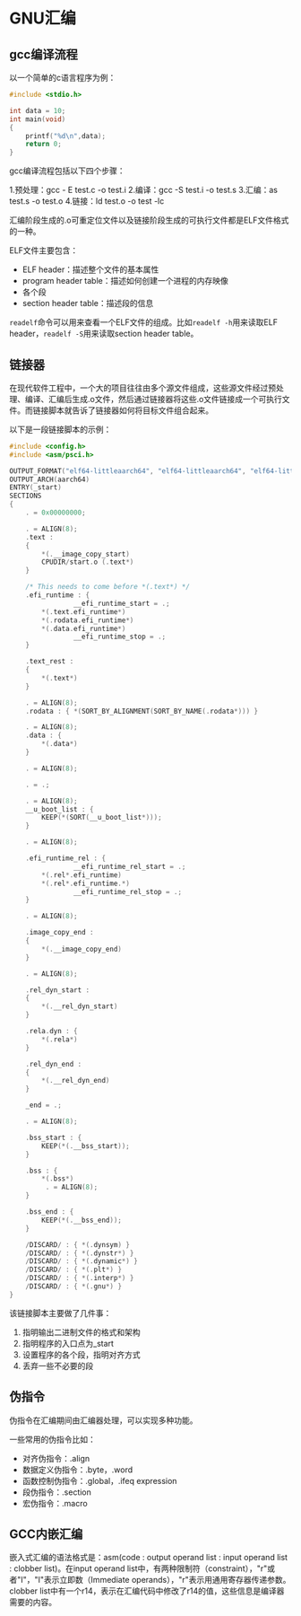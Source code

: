 # GNU汇编

## gcc编译流程

以一个简单的c语言程序为例：

```C title="test.c"
#include <stdio.h>

int data = 10;
int main(void)
{
    printf("%d\n",data);
    return 0;
}
```

gcc编译流程包括以下四个步骤：

1.预处理：gcc - E test.c -o test.i
2.编译：gcc -S test.i -o test.s
3.汇编：as test.s -o test.o
4.链接：ld test.o -o test -lc

汇编阶段生成的.o可重定位文件以及链接阶段生成的可执行文件都是ELF文件格式的一种。

ELF文件主要包含：

- ELF header：描述整个文件的基本属性 
- program header table：描述如何创建一个进程的内存映像
- 各个段
- section header table：描述段的信息

`readelf`命令可以用来查看一个ELF文件的组成。比如`readelf -h`用来读取ELF header，`readelf -S`用来读取section header table。

## 链接器

在现代软件工程中，一个大的项目往往由多个源文件组成，这些源文件经过预处理、编译、汇编后生成.o文件，然后通过链接器将这些.o文件链接成一个可执行文件。而链接脚本就告诉了链接器如何将目标文件组合起来。

以下是一段链接脚本的示例：

```C title="u-boot.lds"
#include <config.h>
#include <asm/psci.h>

OUTPUT_FORMAT("elf64-littleaarch64", "elf64-littleaarch64", "elf64-littleaarch64")
OUTPUT_ARCH(aarch64)
ENTRY(_start)
SECTIONS
{
	. = 0x00000000;

	. = ALIGN(8);
	.text :
	{
		*(.__image_copy_start)
		CPUDIR/start.o (.text*)
	}

	/* This needs to come before *(.text*) */
	.efi_runtime : {
                __efi_runtime_start = .;
		*(.text.efi_runtime*)
		*(.rodata.efi_runtime*)
		*(.data.efi_runtime*)
                __efi_runtime_stop = .;
	}

	.text_rest :
	{
		*(.text*)
	}

	. = ALIGN(8);
	.rodata : { *(SORT_BY_ALIGNMENT(SORT_BY_NAME(.rodata*))) }

	. = ALIGN(8);
	.data : {
		*(.data*)
	}

	. = ALIGN(8);

	. = .;

	. = ALIGN(8);
	__u_boot_list : {
		KEEP(*(SORT(__u_boot_list*)));
	}

	. = ALIGN(8);

	.efi_runtime_rel : {
                __efi_runtime_rel_start = .;
		*(.rel*.efi_runtime)
		*(.rel*.efi_runtime.*)
                __efi_runtime_rel_stop = .;
	}

	. = ALIGN(8);

	.image_copy_end :
	{
		*(.__image_copy_end)
	}

	. = ALIGN(8);

	.rel_dyn_start :
	{
		*(.__rel_dyn_start)
	}

	.rela.dyn : {
		*(.rela*)
	}

	.rel_dyn_end :
	{
		*(.__rel_dyn_end)
	}

	_end = .;

	. = ALIGN(8);

	.bss_start : {
		KEEP(*(.__bss_start));
	}

	.bss : {
		*(.bss*)
		 . = ALIGN(8);
	}

	.bss_end : {
		KEEP(*(.__bss_end));
	}

	/DISCARD/ : { *(.dynsym) }
	/DISCARD/ : { *(.dynstr*) }
	/DISCARD/ : { *(.dynamic*) }
	/DISCARD/ : { *(.plt*) }
	/DISCARD/ : { *(.interp*) }
	/DISCARD/ : { *(.gnu*) }
}
```

该链接脚本主要做了几件事：

1. 指明输出二进制文件的格式和架构
2. 指明程序的入口点为_start
3. 设置程序的各个段，指明对齐方式
4. 丢弃一些不必要的段

## 伪指令

伪指令在汇编期间由汇编器处理，可以实现多种功能。

一些常用的伪指令比如：

- 对齐伪指令：.align
- 数据定义伪指令：.byte，.word
- 函数控制伪指令：.global，.ifeq expression
- 段伪指令：.section
- 宏伪指令：.macro

## GCC内嵌汇编

嵌入式汇编的语法格式是：asm(code : output operand list : input operand list : clobber list)。在input operand list中，有两种限制符（constraint），"r"或者"I"，"I"表示立即数（Immediate operands），"r"表示用通用寄存器传递参数。clobber list中有一个r14，表示在汇编代码中修改了r14的值，这些信息是编译器需要的内容。 

